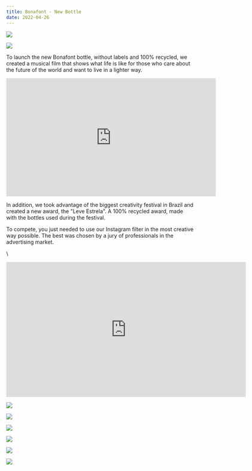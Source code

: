 ```yaml
---
title: Bonafont - New Bottle
date: 2022-04-26
---
```

<div class="post-container">

![](https://ucarecdn.com/c2ab1ab8-1b42-41ec-934c-cf56a0e61964/-/crop/1074x1065/6,7/-/preview/)

![](https://ucarecdn.com/c2671fc2-f537-48d9-8522-6246b9637044/-/crop/467x856/0,50/-/preview/)



  <div class="img-idea">

  </div>
  <div class="text-idea">

To launch the new Bonafont bottle, without labels and 100% recycled, we created a musical film that shows what life is like for those who care about the future of the world and want to live in a lighter way.

  </div>

  </div>

<iframe width="560" height="315" src="https://www.youtube.com/embed/f3GGAmfC3Yg?controls=0" title="YouTube video player" frameborder="0" allow="accelerometer; autoplay; clipboard-write; encrypted-media; gyroscope; picture-in-picture" allowfullscreen></iframe>



In addition, we took advantage of the biggest creativity festival in Brazil and created a new award, the "Leve Estrela". A 100% recycled award, made with the bottles used during the festival.

To compete, you just needed to use our Instagram filter in the most creative way possible. The best was chosen by a jury of professionals in the advertising market.

\
<iframe src="https://player.vimeo.com/video/612871872?h=588a01551b&title=0&byline=0&portrait=0" width="640" height="360" frameborder="0" allow="autoplay; fullscreen; picture-in-picture" allowfullscreen></iframe>

![](https://ucarecdn.com/df31f6ce-ffa0-41a0-a26d-c43b9a196c4f/)

<div class="img-row">

![](https://ucarecdn.com/b325cedb-68c5-4261-a604-8e4784d3ef71/)

![](https://ucarecdn.com/a3ca0731-620a-4b2f-8a0f-b9470c6b7006/)

![](https://ucarecdn.com/14682103-b1ff-4784-886a-ca62bfb20ce5/)

</div>

![](https://media2.giphy.com/media/40782EAlQsOHtTIz7o/giphy.gif?cid=790b761157ca7d3b9d898e0d64a9e73f27985ee65d094784&rid=giphy.gif&ct=g)

![](https://media0.giphy.com/media/GbI0g9XuxhLQyQtQ6M/giphy.gif?cid=790b7611b2de7d38a4804cd9a5d692be09dc67f9e632c4b4&rid=giphy.gif&ct=g)

![]()

![]()

<div class="img-row">

</div>